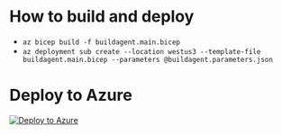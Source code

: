 # How to build and deploy
- `az bicep build -f buildagent.main.bicep`
- `az deployment sub create --location westus3 --template-file buildagent.main.bicep --parameters @buildagent.parameters.json`

# Deploy to Azure
[![Deploy to Azure](https://aka.ms/deploytoazurebutton)](https://portal.azure.com/#create/Microsoft.Template/uri/https%3A%2F%2Fraw.githubusercontent.com%2Fliupums%2FAzureKeyVaultCurl%2Fmain%2Flinuxvm-build-agent%2Fabuildagent.main.json)
